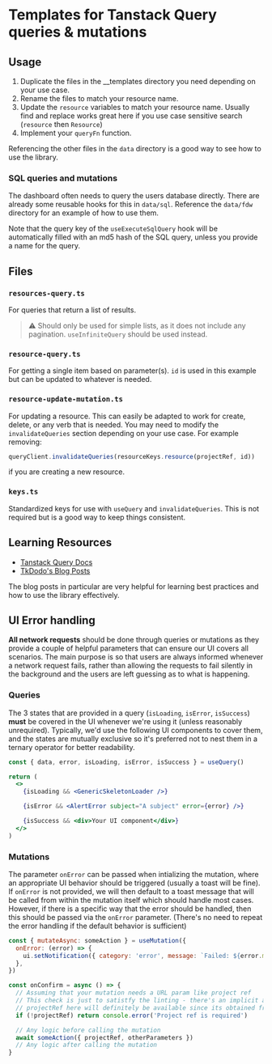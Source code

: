 # Templates for Tanstack Query queries & mutations

## Usage

1. Duplicate the files in the \_\_templates directory you need depending on your use case.
2. Rename the files to match your resource name.
3. Update the `resource` variables to match your resource name. Usually find and replace works great here if you use case sensitive search (`resource` then `Resource`)
4. Implement your `queryFn` function.

Referencing the other files in the `data` directory is a good way to see how to use the library.

### SQL queries and mutations

The dashboard often needs to query the users database directly. There are already some reusable hooks for this in `data/sql`. Reference the `data/fdw` directory for an example of how to use them.

Note that the query key of the `useExecuteSqlQuery` hook will be automatically filled with an md5 hash of the SQL query, unless you provide a name for the query.

## Files

### `resources-query.ts`

For queries that return a list of results.

> :warning: Should only be used for simple lists, as it does not include any pagination. `useInfiniteQuery` should be used instead.

### `resource-query.ts`

For getting a single item based on parameter(s). `id` is used in this example but can be updated to whatever is needed.

### `resource-update-mutation.ts`

For updating a resource. This can easily be adapted to work for create, delete, or any verb that is needed. You may need to modify the `invalidateQueries` section depending on your use case. For example removing:

```ts
queryClient.invalidateQueries(resourceKeys.resource(projectRef, id))
```

if you are creating a new resource.

### `keys.ts`

Standardized keys for use with `useQuery` and `invalidateQueries`. This is not required but is a good way to keep things consistent.

## Learning Resources

- [Tanstack Query Docs](https://tanstack.com/query/v4/docs/react/overview)
- [TkDodo's Blog Posts](https://tanstack.com/query/v4/docs/react/community/tkdodos-blog)

The blog posts in particular are very helpful for learning best practices and how to use the library effectively.

## UI Error handling

**All network requests** should be done through queries or mutations as they provide a couple of helpful parameters that can ensure our UI covers all scenarios. The main purpose is so that users are always informed whenever a network request fails, rather than allowing the requests to fail silently in the background and the users are left guessing as to what is happening.

### Queries

The 3 states that are provided in a query (`isLoading`, `isError`, `isSuccess`) **must** be covered in the UI whenever we're using it (unless reasonably unrequired). Typically, we'd use the following UI components to cover them, and the states are mutually exclusive so it's preferred not to nest them in a ternary operator for better readability.

```jsx
const { data, error, isLoading, isError, isSuccess } = useQuery()

return (
  <>
    {isLoading && <GenericSkeletonLoader />}

    {isError && <AlertError subject="A subject" error={error} />}

    {isSuccess && <div>Your UI component</div>}
  </>
)
```

### Mutations

The parameter `onError` can be passed when intializing the mutation, where an appropriate UI behavior should be triggered (usually a toast will be fine). If `onError` is not provided, we will then default to a toast message that will be called from within the mutation itself which should handle most cases. However, if there is a specific way that the error should be handled, then this should be passed via the `onError` parameter. (There's no need to repeat the error handling if the default behavior is sufficient)

```jsx
const { mutateAsync: someAction } = useMutation({
  onError: (error) => {
    ui.setNotification({ category: 'error', message: `Failed: ${error.message}` })
  },
})

const onConfirm = async () => {
  // Assuming that your mutation needs a URL param like project ref
  // This check is just to satistfy the linting - there's an implicit assumption that
  // projectRef here will definitely be available since its obtained from the URL
  if (!projectRef) return console.error('Project ref is required')

  // Any logic before calling the mutation
  await someAction({ projectRef, otherParameters })
  // Any logic after calling the mutation
}
```
